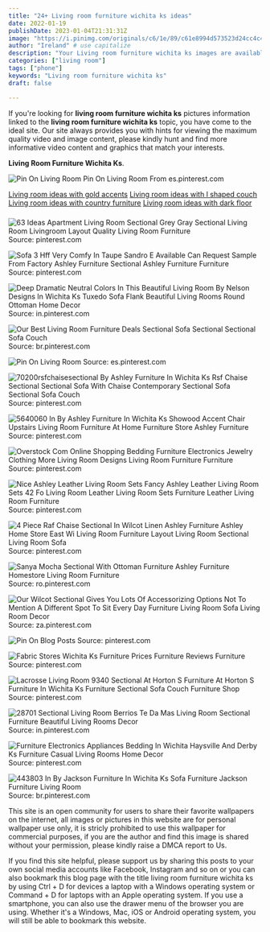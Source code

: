 ```yaml
---
title: "24+ Living room furniture wichita ks ideas"
date: 2022-01-19
publishDate: 2023-01-04T21:31:31Z
image: "https://i.pinimg.com/originals/c6/1e/89/c61e8994d573523d24cc4c44453d2641.jpg"
author: "Ireland" # use capitalize
description: "Your Living room furniture wichita ks images are available. Living room furniture wichita ks are a topic that is being searched for and liked by netizens today. You can Download the Living room furniture wichita ks files here. Get all free vectors."
categories: ["living room"]
tags: ["phone"]
keywords: "Living room furniture wichita ks"
draft: false

---
```


If you're looking for **living room furniture wichita ks** pictures information linked to the **living room furniture wichita ks** topic, you have come to the ideal  site.  Our site always  provides you with  hints  for viewing  the maximum  quality video and image  content, please kindly hunt and find more informative video content and graphics  that match your interests.

**Living Room Furniture Wichita Ks**. 

![Pin On Living Room](https://i.pinimg.com/originals/6d/bd/cf/6dbdcfbc5a129756fb7cafde6329b846.jpg "Pin On Living Room")
Pin On Living Room From es.pinterest.com

[Living room ideas with gold accents](/living-room-ideas-with-gold-accents/)
[Living room ideas with l shaped couch](/living-room-ideas-with-l-shaped-couch/)
[Living room ideas with country furniture](/living-room-ideas-with-country-furniture/)
[Living room ideas with dark floor](/living-room-ideas-with-dark-floor/)



### 

 


![63 Ideas Apartment Living Room Sectional Grey Gray Sectional Living Room Livingroom Layout Quality Living Room Furniture](https://i.pinimg.com/474x/22/44/da/2244dab3a2233d4c10dbc77f81436e07.jpg "63 Ideas Apartment Living Room Sectional Grey Gray Sectional Living Room Livingroom Layout Quality Living Room Furniture")
Source: pinterest.com

 

![Sofa 3 Hff Very Comfy In Taupe Sandro E Available Can Request Sample From Factory Ashley Furniture Sectional Ashley Furniture Furniture](https://i.pinimg.com/originals/49/c2/6d/49c26d85c435cc7dc6037f9dd912015e.jpg "Sofa 3 Hff Very Comfy In Taupe Sandro E Available Can Request Sample From Factory Ashley Furniture Sectional Ashley Furniture Furniture")
Source: pinterest.com

 

![Deep Dramatic Neutral Colors In This Beautiful Living Room By Nelson Designs In Wichita Ks Tuxedo Sofa Flank Beautiful Living Rooms Round Ottoman Home Decor](https://i.pinimg.com/originals/a5/f5/45/a5f5456c78676c0a174117727108d0df.jpg "Deep Dramatic Neutral Colors In This Beautiful Living Room By Nelson Designs In Wichita Ks Tuxedo Sofa Flank Beautiful Living Rooms Round Ottoman Home Decor")
Source: in.pinterest.com

 

![Our Best Living Room Furniture Deals Sectional Sofa Sectional Sectional Sofa Couch](https://i.pinimg.com/originals/d3/ea/73/d3ea73de6bea303575ee39e0f859312c.jpg "Our Best Living Room Furniture Deals Sectional Sofa Sectional Sectional Sofa Couch")
Source: br.pinterest.com

 

![Pin On Living Room](https://i.pinimg.com/originals/6d/bd/cf/6dbdcfbc5a129756fb7cafde6329b846.jpg "Pin On Living Room")
Source: es.pinterest.com

 

![70200rsfchaisesectional By Ashley Furniture In Wichita Ks Rsf Chaise Sectional Sectional Sofa With Chaise Contemporary Sectional Sofa Sectional Sofa Couch](https://i.pinimg.com/originals/01/73/e0/0173e0985f4af76d9009eec65c0a7c6c.jpg "70200rsfchaisesectional By Ashley Furniture In Wichita Ks Rsf Chaise Sectional Sectional Sofa With Chaise Contemporary Sectional Sofa Sectional Sofa Couch")
Source: pinterest.com

 

![5640060 In By Ashley Furniture In Wichita Ks Showood Accent Chair Upstairs Living Room Furniture At Home Furniture Store Ashley Furniture](https://i.pinimg.com/originals/0d/af/85/0daf85503fff22be7911242e36a8071b.jpg "5640060 In By Ashley Furniture In Wichita Ks Showood Accent Chair Upstairs Living Room Furniture At Home Furniture Store Ashley Furniture")
Source: pinterest.com

 

![Overstock Com Online Shopping Bedding Furniture Electronics Jewelry Clothing More Living Room Designs Living Room Furniture Furniture](https://i.pinimg.com/736x/3a/0d/c7/3a0dc7561e02f2043a357621ce9012fe--sectional-sofas-sectional-living-room.jpg "Overstock Com Online Shopping Bedding Furniture Electronics Jewelry Clothing More Living Room Designs Living Room Furniture Furniture")
Source: pinterest.com

 

![Nice Ashley Leather Living Room Sets Fancy Ashley Leather Living Room Sets 42 Fo Living Room Leather Living Room Sets Furniture Leather Living Room Furniture](https://i.pinimg.com/originals/8e/31/85/8e3185533d8ffb5e447f05192c9ab93b.jpg "Nice Ashley Leather Living Room Sets Fancy Ashley Leather Living Room Sets 42 Fo Living Room Leather Living Room Sets Furniture Leather Living Room Furniture")
Source: pinterest.com

 

![4 Piece Raf Chaise Sectional In Wilcot Linen Ashley Furniture Ashley Home Store East Wi Living Room Furniture Layout Living Room Sectional Living Room Sofa](https://i.pinimg.com/originals/32/0a/46/320a4641643d6f06ba555059e4300e78.jpg "4 Piece Raf Chaise Sectional In Wilcot Linen Ashley Furniture Ashley Home Store East Wi Living Room Furniture Layout Living Room Sectional Living Room Sofa")
Source: pinterest.com

 

![Sanya Mocha Sectional With Ottoman Furniture Ashley Furniture Homestore Living Room Furniture](https://i.pinimg.com/originals/2e/81/51/2e8151b8b9cb1f275a1feae19c795a89.jpg "Sanya Mocha Sectional With Ottoman Furniture Ashley Furniture Homestore Living Room Furniture")
Source: ro.pinterest.com

 

![Our Wilcot Sectional Gives You Lots Of Accessorizing Options Not To Mention A Different Spot To Sit Every Day Furniture Living Room Sofa Living Room Decor](https://i.pinimg.com/originals/a4/20/54/a420549d003c6d2db3a57aab7bcf77fa.jpg "Our Wilcot Sectional Gives You Lots Of Accessorizing Options Not To Mention A Different Spot To Sit Every Day Furniture Living Room Sofa Living Room Decor")
Source: za.pinterest.com

 

![Pin On Blog Posts](https://i.pinimg.com/originals/68/0d/0a/680d0a8713cffcc93f5a3ba37c18da53.jpg "Pin On Blog Posts")
Source: pinterest.com

 

![Fabric Stores Wichita Ks Furniture Prices Furniture Reviews Furniture](https://i.pinimg.com/originals/d7/35/75/d735752e2a4e5088b021351d498b4480.png "Fabric Stores Wichita Ks Furniture Prices Furniture Reviews Furniture")
Source: pinterest.com

 

![Lacrosse Living Room 9340 Sectional At Horton S Furniture At Horton S Furniture In Wichita Ks Furniture Sectional Sofa Couch Furniture Shop](https://i.pinimg.com/originals/a5/db/9f/a5db9fb06671ad3e03fb13f53ec54ed0.jpg "Lacrosse Living Room 9340 Sectional At Horton S Furniture At Horton S Furniture In Wichita Ks Furniture Sectional Sofa Couch Furniture Shop")
Source: pinterest.com

 

![28701 Sectional Living Room Berrios Te Da Mas Living Room Sectional Furniture Beautiful Living Rooms Decor](https://i.pinimg.com/originals/a3/5b/5f/a35b5ffc56caeeaa9367cce8798ca6de.jpg "28701 Sectional Living Room Berrios Te Da Mas Living Room Sectional Furniture Beautiful Living Rooms Decor")
Source: in.pinterest.com

 

![Furniture Electronics Appliances Bedding In Wichita Haysville And Derby Ks Furniture Casual Living Rooms Home Decor](https://i.pinimg.com/originals/5c/cc/16/5ccc16502273462b7dc7acbf6c798b50.jpg "Furniture Electronics Appliances Bedding In Wichita Haysville And Derby Ks Furniture Casual Living Rooms Home Decor")
Source: pinterest.com

 

![443803 In By Jackson Furniture In Wichita Ks Sofa Furniture Jackson Furniture Living Room](https://i.pinimg.com/originals/c6/1e/89/c61e8994d573523d24cc4c44453d2641.jpg "443803 In By Jackson Furniture In Wichita Ks Sofa Furniture Jackson Furniture Living Room")
Source: br.pinterest.com

 

This site is an open community for users to share their favorite wallpapers on the internet, all images or pictures in this website are for personal wallpaper use only, it is stricly prohibited to use this wallpaper for commercial purposes, if you are the author and find this image is shared without your permission, please kindly raise a DMCA report to Us.

If you find this site helpful, please support us by sharing this posts to your own social media accounts like Facebook, Instagram and so on or you can also bookmark this blog page with the title living room furniture wichita ks by using Ctrl + D for devices a laptop with a Windows operating system or Command + D for laptops with an Apple operating system. If you use a smartphone, you can also use the drawer menu of the browser you are using. Whether it's a Windows, Mac, iOS or Android operating system, you will still be able to bookmark this website.
